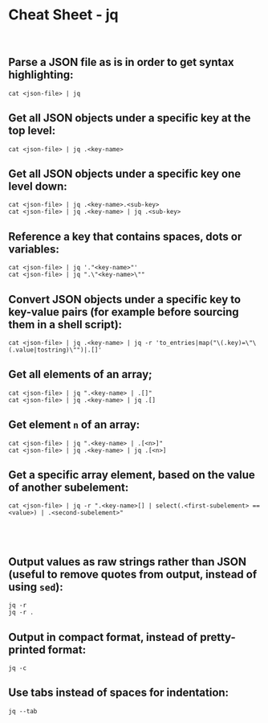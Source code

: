 # Cheat Sheet - jq

<br>

## Parse a JSON file as is in order to get syntax highlighting:
```shell
cat <json-file> | jq
```

## Get all JSON objects under a specific key at the top level:
```shell
cat <json-file> | jq .<key-name>
```

## Get all JSON objects under a specific key one level down:
```shell
cat <json-file> | jq .<key-name>.<sub-key>
cat <json-file> | jq .<key-name> | jq .<sub-key>
```

## Reference a key that contains spaces, dots or variables:
```shell
cat <json-file> | jq '."<key-name>"'
cat <json-file> | jq ".\"<key-name>\""
```

## Convert JSON objects under a specific key to key-value pairs (for example before sourcing them in a shell script):
```shell
cat <json-file> | jq .<key-name> | jq -r 'to_entries|map("\(.key)=\"\(.value|tostring)\"")|.[]'
```

## Get all elements of an array;
```shell
cat <json-file> | jq ".<key-name> | .[]"
cat <json-file> | jq .<key-name> | jq .[]
```

## Get element `n` of an array:
```shell
cat <json-file> | jq ".<key-name> | .[<n>]"
cat <json-file> | jq .<key-name> | jq .[<n>]
```

## Get a specific array element, based on the value of another subelement:
```shell
cat <json-file> | jq -r ".<key-name>[] | select(.<first-subelement> == <value>) | .<second-subelement>"
```

<br><br>

## Output values as raw strings rather than JSON (useful to remove quotes from output, instead of using `sed`):
```shell
jq -r
jq -r .
```

## Output in compact format, instead of pretty-printed format:
```shell
jq -c
```

## Use tabs instead of spaces for indentation:
```shell
jq --tab
```